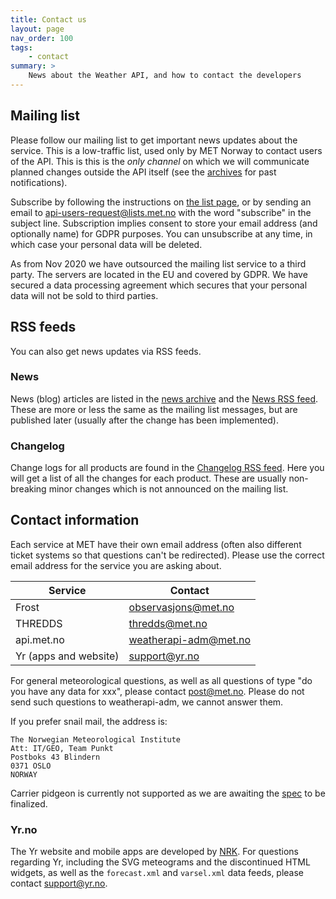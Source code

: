 ```yaml
---
title: Contact us
layout: page
nav_order: 100
tags:
    - contact
summary: >
    News about the Weather API, and how to contact the developers
---
```


## Mailing list

Please follow our mailing list to get important news updates about the service.
This is a low-traffic list, used only by MET Norway to contact users of the API.
This is this is the *only channel* on which we will communicate planned changes
outside the API itself (see the [archives](http://lists.met.no/pipermail/api-users/)
for past notifications).

Subscribe by following the instructions on [the list page](http://lists.met.no/mailman/listinfo/api-users),
or by sending an email to <api-users-request@lists.met.no> with the word "subscribe" in the subject line.
Subscription implies consent to store your email address (and optionally name) for GDPR purposes.
You can unsubscribe at any time, in which case your personal data will be deleted.

As from Nov 2020 we have outsourced the mailing list service to a third party.
The servers are located in the EU and covered by GDPR. We have
secured a data processing agreement which secures that your personal data will
not be sold to third parties.

## RSS feeds

You can also get news updates via RSS feeds.

### News

News (blog) articles are listed in the [news archive](https://api.met.no/blog) and the
[News RSS feed](https://api.met.no//feed/news). These are more or less the
same as the mailing list messages, but are published later (usually after the change
has been implemented).

### Changelog

Change logs for all products are found in the [Changelog RSS feed](https://api.met.no/feed/changelog).
Here you will get a list of all the changes for each product.
These are usually non-breaking minor changes which is not announced on the mailing list.

## Contact information

Each service at MET have their own email address (often also different ticket
systems so that questions can't be redirected). Please use the correct email
address for the service you are asking about.

|Service|Contact|
|-------|-------|
|Frost  | <observasjons@met.no> |
|THREDDS| <thredds@met.no> |
|api.met.no| <weatherapi-adm@met.no> |
|Yr (apps and website)| <support@yr.no> |

For general meteorological questions, as well as all questions of type "do you
have any data for xxx", please contact <post@met.no>. Please do not send
such questions to weatherapi-adm, we cannot answer them.

If you prefer snail mail, the address is:

    The Norwegian Meteorological Institute
    Att: IT/GEO, Team Punkt
    Postboks 43 Blindern
    0371 OSLO
    NORWAY

Carrier pidgeon is currently not supported as we are awaiting the [spec](https://tools.ietf.org/html/rfc2549) to be finalized.

### Yr.no

The Yr website and mobile apps are developed by [NRK](https://nrk.no/). For
questions regarding Yr, including the SVG meteograms and the discontinued HTML
widgets, as well as the `forecast.xml` and `varsel.xml` data feeds, please contact <support@yr.no>.
